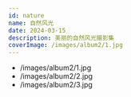 ```yaml
---
id: nature
name: 自然风光
date: 2024-03-15
description: 美丽的自然风光摄影集
coverImage: /images/album2/1.jpg
---
```


- /images/album2/1.jpg
- /images/album2/2.jpg
- /images/album2/3.jpg